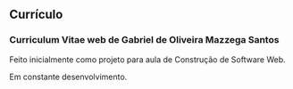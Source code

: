 ## Currículo

### Curriculum Vitae web de Gabriel de Oliveira Mazzega Santos

Feito inicialmente como projeto para aula de Construção de Software Web.

Em constante desenvolvimento.
